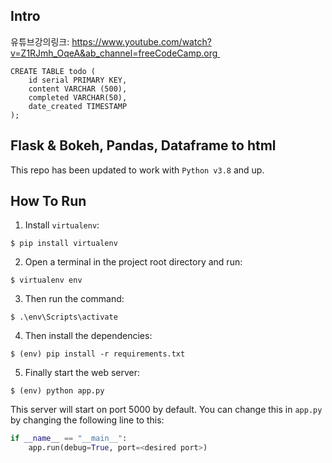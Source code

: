 
## Intro
유튜브강의링크: https://www.youtube.com/watch?v=Z1RJmh_OqeA&ab_channel=freeCodeCamp.org 


```
CREATE TABLE todo (
	id serial PRIMARY KEY,
	content VARCHAR (500),
	completed VARCHAR(50),
	date_created TIMESTAMP 
);
```

## Flask & Bokeh, Pandas, Dataframe to html
This repo has been updated to work with `Python v3.8` and up.

## How To Run
1. Install `virtualenv`:
```
$ pip install virtualenv
```

2. Open a terminal in the project root directory and run:
```
$ virtualenv env
```

3. Then run the command:
```
$ .\env\Scripts\activate
```

4. Then install the dependencies:
```
$ (env) pip install -r requirements.txt
```

5. Finally start the web server:
```
$ (env) python app.py
```

This server will start on port 5000 by default. You can change this in `app.py` by changing the following line to this:

```python
if __name__ == "__main__":
    app.run(debug=True, port=<desired port>)
```
